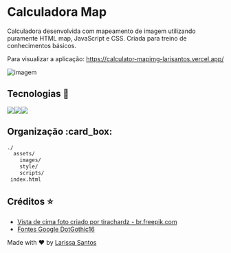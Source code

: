# Calculadora Map

Calculadora desenvolvida com mapeamento de imagem utilizando puramente HTML map, JavaScript e CSS. Criada para treino de conhecimentos básicos.

Para visualizar a aplicação: https://calculator-mapimg-larisantos.vercel.app/

![imagem](https://github.com/LariMoro20/Calculadora/blob/main/screenshot.png)

## Tecnologias 🚀

<div style="display:flex">
  <img src="https://img.shields.io/badge/HTML5-E34F26?style=for-the-badge&logo=html5&logoColor=white" />
  <img src="https://img.shields.io/badge/CSS3-1572B6?style=for-the-badge&logo=css3&logoColor=white" />
  <img src="https://img.shields.io/badge/JavaScript-F7DF1E?style=for-the-badge&logo=javascript&logoColor=black" />
</div>

## Organização :card_box:

```bash
./
  assets/
    images/
    style/
    scripts/
 index.html

```

## Créditos :star:

- [Vista de cima foto criado por tirachardz - br.freepik.com](https://br.freepik.com/fotos-vetores-gratis/vista-de-cima)
- [Fontes Google DotGothic16](https://fonts.google.com/specimen/DotGothic16)

Made with :heart: by [Larissa Santos](https://larissa-santos.vercel.app/)
